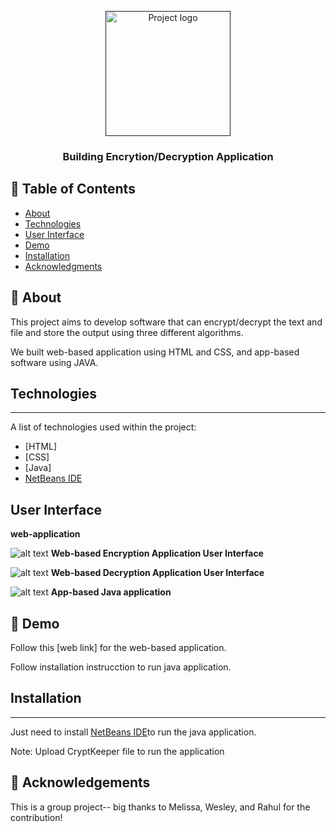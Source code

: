 
<p align="center">
  <a href="" rel="noopener">
 <img width=200px height=200px src="https://i.imgur.com/6wj0hh6.jpg" alt="Project logo"></a>
</p>

<h3 align="center">Building Encrytion/Decryption Application</h3>

<div align="center">

</div>


## 📝 Table of Contents
- [About](#about)
- [Technologies](#technologies)
- [User Interface](#user-interface)
- [Demo](#demo)
- [Installation](#installation)
- [Acknowledgments](#acknowledgement)

## 🧐 About <a name = "about"></a>
This project aims to develop software that can encrypt/decrypt the text and file and store the output using three different algorithms.

We built web-based application using HTML and CSS, and app-based software using JAVA.

## Technologies <a name = "technologies"></a>
***
A list of technologies used within the project:
* [HTML]
* [CSS]
* [Java]
* [NetBeans IDE](https://netbeans.apache.org/download/nb121/nb121.html)


## User Interface <a name = "user-interface"></a>
**web-application**

![alt text]( https://github.com/cghimire/Encryption-Decryption-Application/blob/master/crypt%20img/Encrypt%20img.png "UI encryption")
**Web-based Encryption Application User Interface**

![alt text]( https://github.com/cghimire/Encryption-Decryption-Application/blob/master/crypt%20img/Decrypt%20img.png "UI encryption")
**Web-based Decryption Application User Interface**


![alt text](https://github.com/cghimire/Encryption-Decryption-Application/blob/master/crypt%20img/crypt%20app.png "cryptkeeper java")
**App-based Java application** 

## 🚀 Demo <a name = "demo"></a>

Follow this [web link] for the web-based application. 

Follow installation instrucction to run java application.

## Installation <a name = "installation"></a>
***
Just need to install [NetBeans IDE](https://netbeans.apache.org/download/nb121/nb121.html)to run the java application.  

Note: Upload CryptKeeper file to run the application

## 🎉 Acknowledgements <a name = "acknowledgement"></a>

This is a group project-- big thanks to Melissa, Wesley, and Rahul for the contribution! 




